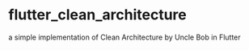 # flutter_clean_architecture

a simple implementation of Clean Architecture by Uncle Bob in Flutter
